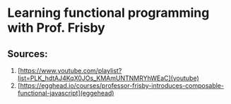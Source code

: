 # Learning functional programming with Prof. Frisby
## Sources:
1.  [https://www.youtube.com/playlist?list=PLK_hdtAJ4KqX0JOs_KMAmUNTNMRYhWEaC](youtube)
2.  [https://egghead.io/courses/professor-frisby-introduces-composable-functional-javascript](eggehead) 

